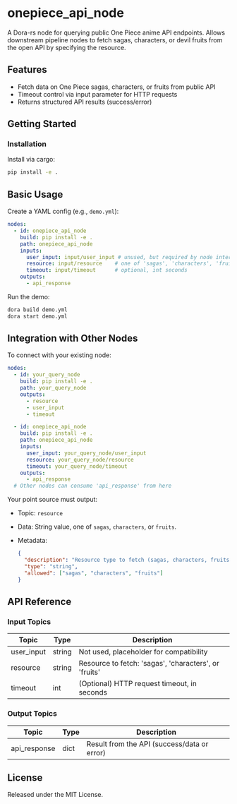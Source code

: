 # onepiece_api_node

A Dora-rs node for querying public One Piece anime API endpoints. Allows downstream pipeline nodes to fetch sagas, characters, or devil fruits from the open API by specifying the resource.

## Features
- Fetch data on One Piece sagas, characters, or fruits from public API
- Timeout control via input parameter for HTTP requests
- Returns structured API results (success/error)

## Getting Started

### Installation
Install via cargo:
```bash
pip install -e .
```

## Basic Usage

Create a YAML config (e.g., `demo.yml`):

```yaml
nodes:
  - id: onepiece_api_node
    build: pip install -e .
    path: onepiece_api_node
    inputs:
      user_input: input/user_input # unused, but required by node interface
      resource: input/resource    # one of 'sagas', 'characters', 'fruits'
      timeout: input/timeout      # optional, int seconds
    outputs:
      - api_response
```

Run the demo:

```bash
dora build demo.yml
dora start demo.yml
```


## Integration with Other Nodes

To connect with your existing node:

```yaml
nodes:
  - id: your_query_node
    build: pip install -e .
    path: your_query_node
    outputs:
      - resource
      - user_input
      - timeout

  - id: onepiece_api_node
    build: pip install -e .
    path: onepiece_api_node
    inputs:
      user_input: your_query_node/user_input
      resource: your_query_node/resource
      timeout: your_query_node/timeout
    outputs:
      - api_response
  # Other nodes can consume 'api_response' from here
```

Your point source must output:

* Topic: `resource`
* Data: String value, one of `sagas`, `characters`, or `fruits`.
* Metadata:

  ```json
  {
    "description": "Resource type to fetch (sagas, characters, fruits)",
    "type": "string",
    "allowed": ["sagas", "characters", "fruits"]
  }
  ```

## API Reference

### Input Topics

| Topic      | Type   | Description                                |
|------------|--------|--------------------------------------------|
| user_input | string | Not used, placeholder for compatibility    |
| resource   | string | Resource to fetch: 'sagas', 'characters', or 'fruits' |
| timeout    | int    | (Optional) HTTP request timeout, in seconds|

### Output Topics

| Topic        | Type   | Description         |
|--------------|--------|--------------------|
| api_response | dict   | Result from the API (success/data or error) |


## License

Released under the MIT License.
